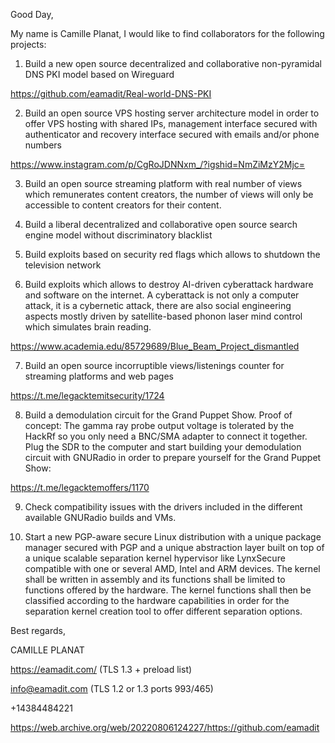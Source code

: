 Good Day,


My name is Camille Planat, I would like to find collaborators for the following projects:

1. Build a new open source decentralized and collaborative non-pyramidal DNS PKI model based on Wireguard

https://github.com/eamadit/Real-world-DNS-PKI


2. Build an open source VPS hosting server architecture model in order to offer VPS hosting with shared IPs, management interface secured with authenticator and recovery interface secured with emails and/or phone numbers

https://www.instagram.com/p/CgRoJDNNxm_/?igshid=NmZiMzY2Mjc=

3. Build an open source streaming platform with real number of views which remunerates content creators, the number of views will only be accessible to content creators for their content.

4. Build a liberal decentralized and collaborative open source search engine model without discriminatory blacklist

5. Build exploits based on security red flags which allows to shutdown the television network

6. Build exploits which allows to destroy AI-driven cyberattack hardware and software on the internet. A cyberattack is not only a computer attack, it is a cybernetic attack, there are also social engineering aspects mostly driven by satellite-based phonon laser mind control which simulates brain reading.

https://www.academia.edu/85729689/Blue_Beam_Project_dismantled

7. Build an open source incorruptible views/listenings counter for streaming platforms and web pages

https://t.me/legacktemitsecurity/1724

8. Build a demodulation circuit for the Grand Puppet Show. Proof of concept:
The gamma ray probe output voltage is tolerated by the HackRf so you only need a BNC/SMA adapter to connect it together. Plug the SDR to the computer and start building your demodulation circuit with GNURadio in order to prepare yourself for the Grand Puppet Show:

https://t.me/legacktemoffers/1170

9. Check compatibility issues with the drivers included in the different available GNURadio builds and VMs.

10. Start a new PGP-aware secure Linux distribution with a unique package manager secured with PGP and a unique abstraction layer built on top of a unique scalable separation kernel hypervisor like LynxSecure compatible with one or several AMD, Intel and ARM devices. The kernel shall be written in assembly and its functions shall be limited to functions offered by the hardware. The kernel functions shall then be classified according to the hardware capabilities in order for the separation kernel creation tool to offer different separation options.

Best regards,


CAMILLE PLANAT

https://eamadit.com/ (TLS 1.3 + preload list)

info@eamadit.com (TLS 1.2 or 1.3 ports 993/465)

+14384484221


https://web.archive.org/web/20220806124227/https://github.com/eamadit
